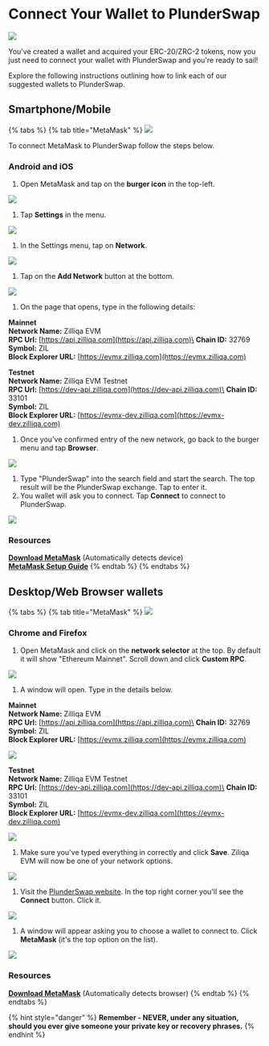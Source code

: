 # Connect Your Wallet to PlunderSwap

![](../../.gitbook/assets/PS_HT_Connect_Wallet.png)

You've created a wallet and acquired your ERC-20/ZRC-2 tokens, now you just need to connect your wallet with PlunderSwap and you're ready to sail!

Explore the following instructions outlining how to link each of our suggested wallets to PlunderSwap.

## Smartphone/Mobile

{% tabs %}
{% tab title="MetaMask" %}
![](<../../.gitbook/assets/image (33) (3) (4) (5) (1) (1) (1) (1) (1) (1) (1).png>)

To connect MetaMask to PlunderSwap follow the steps below.

### Android and iOS

1. Open MetaMask and tap on the **burger icon** in the top-left.

![](<../../.gitbook/assets/image (72) (1).png>)

1. Tap **Settings** in the menu.

![](<../../.gitbook/assets/image (73).png>)

1. In the Settings menu, tap on **Network**.

![](<../../.gitbook/assets/image (74).png>)

1. Tap on the **Add Network** button at the bottom.

![](<../../.gitbook/assets/image (75).png>)

1. On the page that opens, type in the following details:

**Mainnet**\
**Network Name:** Zilliqa EVM\
**RPC Url:** [https://api.zilliqa.com](https://api.zilliqa.com)\
**Chain ID:** 32769\
**Symbol:** ZIL\
**Block Explorer URL:** [https://evmx.zilliqa.com](https://evmx.zilliqa.com)

**Testnet**\
**Network Name:** Zilliqa EVM Testnet\
**RPC Url:** [https://dev-api.zilliqa.com](https://dev-api.zilliqa.com)\
**Chain ID:** 33101\
**Symbol:** ZIL\
**Block Explorer URL:** [https://evmx-dev.zilliqa.com](https://evmx-dev.zilliqa.com)

1. Once you've confirmed entry of the new network, go back to the burger menu and tap **Browser**.

![](<../../.gitbook/assets/image (76).png>)

1. Type "PlunderSwap" into the search field and start the search. The top result will be the PlunderSwap exchange. Tap to enter it.
2. You wallet will ask you to connect. Tap **Connect** to connect to PlunderSwap.

![](<../../.gitbook/assets/image1.png>)

### Resources

[**Download MetaMask**](https://metamask.io/download.html) (Automatically detects device)\
[**MetaMask Setup Guide**](https://docs.plunderswap.com/get-started/connection-guide)
{% endtab %}
{% endtabs %}

## **Desktop/Web Browser wallets**

{% tabs %}
{% tab title="MetaMask" %}
![](<../../.gitbook/assets/image (33) (3) (4) (5) (1) (1) (1) (1) (1) (1) (1) (4).png>)

### Chrome and Firefox

1. Open MetaMask and click on the **network selector** at the top. By default it will show "Ethereum Mainnet". Scroll down and click **Custom RPC**.

![](<../../.gitbook/assets/image (84).png>)

1. A window will open. Type in the details below.

**Mainnet**\
**Network Name:** Zilliqa EVM\
**RPC Url:** [https://api.zilliqa.com](https://api.zilliqa.com)\
**Chain ID:** 32769\
**Symbol:** ZIL\
**Block Explorer URL:** [https://evmx.zilliqa.com](https://evmx.zilliqa.com)

![](<../../.gitbook/assets/image2.png>)

**Testnet**\
**Network Name:** Zilliqa EVM Testnet\
**RPC Url:** [https://dev-api.zilliqa.com](https://dev-api.zilliqa.com)\
**Chain ID:** 33101\
**Symbol:** ZIL\
**Block Explorer URL:** [https://evmx-dev.zilliqa.com](https://evmx-dev.zilliqa.com)

![](<../../.gitbook/assets/image3.png>)

1. Make sure you've typed everything in correctly and click **Save**. Ziliqa EVM will now be one of your network options.

![](<../../.gitbook/assets/image (86).png>)

1. Visit the [PlunderSwap website](https://plunderswap.com). In the top right corner you'll see the **Connect** button. Click it.

![](<../../.gitbook/assets/image4.png>)

1. A window will appear asking you to choose a wallet to connect to. Click **MetaMask** (it's the top option on the list).

![](<../../.gitbook/assets/image5.png>)

### Resources

[**Download MetaMask**](https://metamask.io/download.html) (Automatically detects browser)
{% endtab %}
{% endtabs %}

{% hint style="danger" %}
**Remember - NEVER, under any situation, should you ever give someone your private key or recovery phrases.**
{% endhint %}
